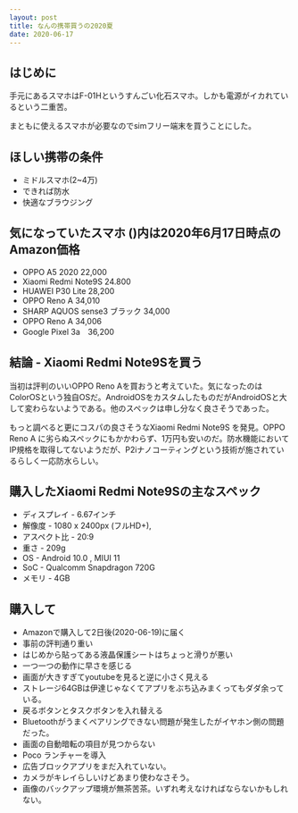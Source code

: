 ```yaml
---
layout: post
title: なんの携帯買うの2020夏
date: 2020-06-17
---
```


## はじめに
手元にあるスマホはF-01Hというすんごい化石スマホ。しかも電源がイカれているという二重苦。

まともに使えるスマホが必要なのでsimフリー端末を買うことにした。

## ほしい携帯の条件
- ミドルスマホ(2~4万)
- できれば防水
- 快適なブラウジング

## 気になっていたスマホ ()内は2020年6月17日時点のAmazon価格
- OPPO A5 2020 22,000
- Xiaomi Redmi Note9S 24.800
- HUAWEI P30 Lite 28,200
- OPPO Reno A 34,010
- SHARP  AQUOS sense3 ブラック 34,000
- OPPO Reno A 34,006
- Google Pixel 3a　36,200

## 結論 - Xiaomi Redmi Note9Sを買う
当初は評判のいいOPPO Reno Aを買おうと考えていた。気になったのはColorOSという独自OSだ。AndroidOSをカスタムしたものだがAndroidOSと大して変わらないようである。他のスペックは申し分なく良さそうであった。

もっと調べると更にコスパの良さそうなXiaomi Redmi Note9S を発見。OPPO Reno A に劣らぬスペックにもかかわらず、1万円も安いのだ。防水機能においてIP規格を取得してないようだが、P2iナノコーティングという技術が施されているらしく一応防水らしい。

## 購入したXiaomi Redmi Note9Sの主なスペック
- ディスプレイ - 6.67インチ
- 解像度 - 1080 x 2400px (フルHD+),
- アスペクト比 - 20:9
- 重さ - 209g
- OS - Android 10.0 , MIUI 11
- SoC - Qualcomm Snapdragon 720G
- メモリ - 4GB

## 購入して
- Amazonで購入して2日後(2020-06-19)に届く
- 事前の評判通り重い
- はじめから貼ってある液晶保護シートはちょっと滑りが悪い
- 一つ一つの動作に早さを感じる
- 画面が大きすぎてyoutubeを見ると逆に小さく見える
- ストレージ64GBは伊達じゃなくてアプリをぶち込みまくってもダダ余っている。
- 戻るボタンとタスクボタンを入れ替える
- Bluetoothがうまくペアリングできない問題が発生したがイヤホン側の問題だった。
- 画面の自動暗転の項目が見つからない
- Poco ランチャーを導入
- 広告ブロックアプリをまだ入れていない。
- カメラがキレイらしいけどあまり使わなさそう。
- 画像のバックアップ環境が無茶苦茶。いずれ考えなければならないかもしれない。